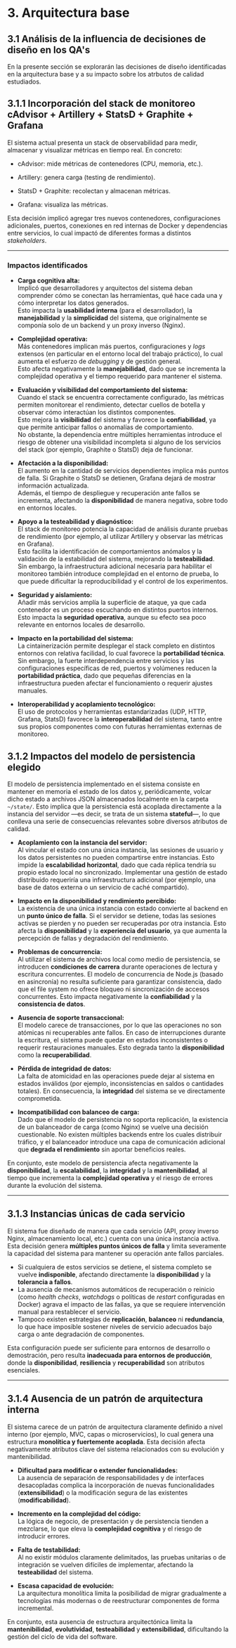 # 3. Arquitectura base
## 3.1 Análisis de la influencia de decisiones de diseño en los QA's
En la presente sección se explorarán las decisiones de diseño identificadas en la arquitectura base y a su impacto sobre los atrbutos de calidad estudiados.

## 3.1.1 Incorporación del stack de monitoreo cAdvisor + Artillery + StatsD + Graphite + Grafana

El sistema actual presenta un stack de observabilidad para medir, almacenar y visualizar métricas en tiempo real. En concreto:
- cAdvisor: mide métricas de contenedores (CPU, memoria, etc.).

- Artillery: genera carga (testing de rendimiento).

- StatsD + Graphite: recolectan y almacenan métricas.

- Grafana: visualiza las métricas.

Esta decisión implicó agregar tres nuevos contenedores, configuraciones adicionales, puertos, conexiones en red internas de Docker y dependencias entre servicios, lo cual impactó de diferentes formas a distintos *stakeholders*.

---

### Impactos identificados

- **Carga cognitiva alta:**  
  Implicó que desarrolladores y arquitectos del sistema deban comprender cómo se conectan las herramientas, qué hace cada una y cómo interpretar los datos generados.  
  Esto impacta la **usabilidad interna** (para el desarrollador), la **manejabilidad** y la **simplicidad** del sistema, que originalmente se componía solo de un backend y un proxy inverso (Nginx).

- **Complejidad operativa:**  
  Más contenedores implican más puertos, configuraciones y *logs* extensos (en particular en el entorno local del trabajo práctico), lo cual aumenta el esfuerzo de *debugging* y de gestión general.  
  Esto afecta negativamente la **manejabilidad**, dado que se incrementa la complejidad operativa y el tiempo requerido para mantener el sistema.

- **Evaluación y visibilidad del comportamiento del sistema:**  
  Cuando el stack se encuentra correctamente configurado, las métricas permiten monitorear el rendimiento, detectar cuellos de botella y observar cómo interactúan los distintos componentes.  
  Esto mejora la **visibilidad** del sistema y favorece la **confiabilidad**, ya que permite anticipar fallos o anomalías de comportamiento.  
  No obstante, la dependencia entre múltiples herramientas introduce el riesgo de obtener una visibilidad incompleta si alguno de los servicios del stack (por ejemplo, Graphite o StatsD) deja de funcionar.

- **Afectación a la disponibilidad:**  
  El aumento en la cantidad de servicios dependientes implica más puntos de falla. Si Graphite o StatsD se detienen, Grafana dejará de mostrar información actualizada.  
  Además, el tiempo de despliegue y recuperación ante fallos se incrementa, afectando la **disponibilidad** de manera negativa, sobre todo en entornos locales.

- **Apoyo a la testeabilidad y diagnóstico:**  
  El stack de monitoreo potencia la capacidad de análisis durante pruebas de rendimiento (por ejemplo, al utilizar Artillery y observar las métricas en Grafana).  
  Esto facilita la identificación de comportamientos anómalos y la validación de la estabilidad del sistema, mejorando la **testeabilidad**.  
  Sin embargo, la infraestructura adicional necesaria para habilitar el monitoreo también introduce complejidad en el entorno de prueba, lo que puede dificultar la reproducibilidad y el control de los experimentos.

- **Seguridad y aislamiento:**  
  Añadir más servicios amplía la superficie de ataque, ya que cada contenedor es un proceso escuchando en distintos puertos internos.  
  Esto impacta la **seguridad operativa**, aunque su efecto sea poco relevante en entornos locales de desarrollo.

- **Impacto en la portabilidad del sistema:**  
  La cintainerización permite desplegar el stack completo en distintos entornos con relativa facilidad, lo cual favorece la **portabilidad técnica**.  
  Sin embargo, la fuerte interdependencia entre servicios y las configuraciones específicas de red, puertos y volúmenes reducen la **portabilidad práctica**, dado que pequeñas diferencias en la infraestructura pueden afectar el funcionamiento o requerir ajustes manuales.

- **Interoperabilidad y acoplamiento tecnológico:**  
  El uso de protocolos y herramientas estandarizadas (UDP, HTTP, Grafana, StatsD) favorece la **interoperabilidad** del sistema, tanto entre sus propios componentes como con futuras herramientas externas de monitoreo.  


## 3.1.2 Impactos del modelo de persistencia elegido

El modelo de persistencia implementado en el sistema consiste en mantener en memoria el estado de los datos y, periódicamente, volcar dicho estado a archivos JSON almacenados localmente en la carpeta `~/state/`. Esto implica que la persistencia está acoplada directamente a la instancia del servidor —es decir, se trata de un sistema **stateful**—, lo que conlleva una serie de consecuencias relevantes sobre diversos atributos de calidad.

- **Acoplamiento con la instancia del servidor:**  
  Al vincular el estado con una única instancia, las sesiones de usuario y los datos persistentes no pueden compartirse entre instancias. Esto impide la **escalabilidad horizontal**, dado que cada réplica tendría su propio estado local no sincronizado. Implementar una gestión de estado distribuido requeriría una infraestructura adicional (por ejemplo, una base de datos externa o un servicio de caché compartido).

- **Impacto en la disponibilidad y rendimiento percibido:**  
  La existencia de una única instancia con estado convierte al backend en un **punto único de falla**. Si el servidor se detiene, todas las sesiones activas se pierden y no pueden ser recuperadas por otra instancia. Esto afecta la **disponibilidad** y la **experiencia del usuario**, ya que aumenta la percepción de fallas y degradación del rendimiento.

- **Problemas de concurrencia:**  
  Al utilizar el sistema de archivos local como medio de persistencia, se introducen **condiciones de carrera** durante operaciones de lectura y escritura concurrentes. El modelo de concurrencia de Node.js (basado en asincronía) no resulta suficiente para garantizar consistencia, dado que el file system no ofrece bloqueo ni sincronización de accesos concurrentes. Esto impacta negativamente la **confiabilidad** y la **consistencia de datos**.

- **Ausencia de soporte transaccional:**  
  El modelo carece de transacciones, por lo que las operaciones no son atómicas ni recuperables ante fallos. En caso de interrupciones durante la escritura, el sistema puede quedar en estados inconsistentes o requerir restauraciones manuales. Esto degrada tanto la **disponibilidad** como la **recuperabilidad**.

- **Pérdida de integridad de datos:**  
  La falta de atomicidad en las operaciones puede dejar al sistema en estados inválidos (por ejemplo, inconsistencias en saldos o cantidades totales). En consecuencia, la **integridad** del sistema se ve directamente comprometida.

- **Incompatibilidad con balanceo de carga:**  
  Dado que el modelo de persistencia no soporta replicación, la existencia de un balanceador de carga (como Nginx) se vuelve una decisión cuestionable. No existen múltiples backends entre los cuales distribuir tráfico, y el balanceador introduce una capa de comunicación adicional que **degrada el rendimiento** sin aportar beneficios reales.  

En conjunto, este modelo de persistencia afecta negativamente la **disponibilidad**, la **escalabilidad**, la **integridad** y la **mantenibilidad**, al tiempo que incrementa la **complejidad operativa** y el riesgo de errores durante la evolución del sistema.

---

## 3.1.3 Instancias únicas de cada servicio

El sistema fue diseñado de manera que cada servicio (API, proxy inverso Nginx, almacenamiento local, etc.) cuenta con una única instancia activa. Esta decisión genera **múltiples puntos únicos de falla** y limita severamente la capacidad del sistema para mantener su operación ante fallos parciales.

- Si cualquiera de estos servicios se detiene, el sistema completo se vuelve **indisponible**, afectando directamente la **disponibilidad** y la **tolerancia a fallos**.  
- La ausencia de mecanismos automáticos de recuperación o reinicio (como *health checks*, *watchdogs* o políticas de *restart* configuradas en Docker) agrava el impacto de las fallas, ya que se requiere intervención manual para restablecer el servicio.  
- Tampoco existen estrategias de **replicación**, **balanceo** ni **redundancia**, lo que hace imposible sostener niveles de servicio adecuados bajo carga o ante degradación de componentes.  

Esta configuración puede ser suficiente para entornos de desarrollo o demostración, pero resulta **inadecuada para entornos de producción**, donde la **disponibilidad**, **resiliencia** y **recuperabilidad** son atributos esenciales.

---

## 3.1.4 Ausencia de un patrón de arquitectura interna

El sistema carece de un patrón de arquitectura claramente definido a nivel interno (por ejemplo, MVC, capas o microservicios), lo cual genera una estructura **monolítica y fuertemente acoplada**. Esta decisión afecta negativamente atributos clave del sistema relacionados con su evolución y mantenibilidad.

- **Dificultad para modificar o extender funcionalidades:**  
  La ausencia de separación de responsabilidades y de interfaces desacopladas complica la incorporación de nuevas funcionalidades (**extensibilidad**) o la modificación segura de las existentes (**modificabilidad**).  

- **Incremento en la complejidad del código:**  
  La lógica de negocio, de presentación y de persistencia tienden a mezclarse, lo que eleva la **complejidad cognitiva** y el riesgo de introducir errores.  

- **Falta de testabilidad:**  
  Al no existir módulos claramente delimitados, las pruebas unitarias o de integración se vuelven difíciles de implementar, afectando la **testeabilidad** del sistema.  

- **Escasa capacidad de evolución:**  
  La arquitectura monolítica limita la posibilidad de migrar gradualmente a tecnologías más modernas o de reestructurar componentes de forma incremental.  

En conjunto, esta ausencia de estructura arquitectónica limita la **mantenibilidad**, **evolutividad**, **testeabilidad** y **extensibilidad**, dificultando la gestión del ciclo de vida del software.






